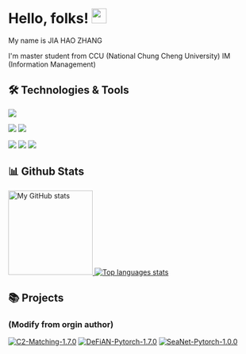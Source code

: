 # Hello, folks! <img src="https://raw.githubusercontent.com/MartinHeinz/MartinHeinz/master/wave.gif" width="30px" height="30px">

My name is JIA HAO ZHANG 

I'm master student from CCU (National Chung Cheng University) IM (Information Management)

## 🛠️ Technologies & Tools
![](https://img.shields.io/badge/OS-Linux-informational?style=flat&logo=linux&logoColor=white&color=2bbc8a)

![](https://img.shields.io/badge/Code-Python-informational?style=flat&logo=python&logoColor=white&color=2bbc8a)
![](https://img.shields.io/badge/Code-PHP-informational?style=flat&logo=PHP&logoColor=white&color=2bbc8a)

![](https://img.shields.io/badge/Tools-Docker-informational?style=flat&logo=docker&logoColor=white&color=2bbc8a)
![](https://img.shields.io/badge/Tools-Kubernetes-informational?style=flat&logo=Kubernetes&logoColor=white&color=2bbc8a)
![](https://img.shields.io/badge/Tools-MySQL-informational?style=flat&logo=MySQL&logoColor=white&color=2bbc8a)

## 📊 Github Stats
<!-- [![Top Langs](https://github-readme-stats.vercel.app/api/top-langs/?username=mile-zhang&langs_count=8&theme=vue-dark)](https://github.com/mile-zhang) -->
<!-- 
![mile-zhang's GitHub stats](https://github-readme-stats.vercel.app/api?username=mile-zhang&show_icons=true&theme=vue-dark)
[![Top Langs](https://github-readme-stats.vercel.app/api/top-langs/?username=mile-zhang&layout=compact&theme=vue-dark)](https://github.com/mile-zhang/github-readme-stats)
-->
<div>
  <a href="https://github.com/mile-zhang">
    <img height="170" alt="My GitHub stats" src="https://github-readme-stats-steel-omega.vercel.app/api?username=mile-zhang&show_icons=true&theme=vue-dark" />
  </a>
  <a href="https://github.com/mile-zhang">
    <img alt="Top languages stats" src="https://github-readme-stats-steel-omega.vercel.app/api/top-langs/?username=mile-zhang&layout=compact&icon_color=2d77dc&theme=vue-dark" />
  </a>
</div>

## 📚 Projects 
### (Modify from orgin author)
[![C2-Matching-1.7.0](https://github-readme-stats.vercel.app/api/pin/?username=mile-zhang&repo=C2-Matching-1.7.0&theme=material-palenight)](https://github.com/mile-zhang/C2-Matching-1.7.0)
[![DeFiAN-Pytorch-1.7.0](https://github-readme-stats.vercel.app/api/pin/?username=mile-zhang&repo=DeFiAN-Pytorch-1.7.0&theme=material-palenight)](https://github.com/mile-zhang/DeFiAN-Pytorch-1.7.0)
[![SeaNet-Pytorch-1.0.0](https://github-readme-stats.vercel.app/api/pin/?username=mile-zhang&repo=SeaNet-Pytorch-1.0.0&theme=material-palenight)](https://github.com/mile-zhang/SeaNet-Pytorch-1.0.0)

<!--
**mile-zhang/mile-zhang** is a ✨ _special_ ✨ repository because its `README.md` (this file) appears on your GitHub profile.

Here are some ideas to get you started:

- 🔭 I’m currently working on ...
- 🌱 I’m currently learning ...
- 👯 I’m looking to collaborate on ...
- 🤔 I’m looking for help with ...
- 💬 Ask me about ...
- 📫 How to reach me: ...
- 😄 Pronouns: ...
- ⚡ Fun fact: ...
-->

